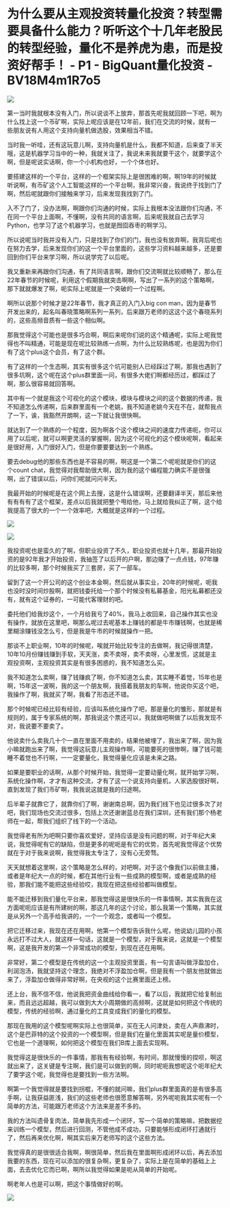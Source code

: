 # 为什么要从主观投资转量化投资？转型需要具备什么能力？听听这个十几年老股民的转型经验，量化不是养虎为患，而是投资好帮手！ - P1 - BigQuant量化投资 - BV18M4m1R7o5

![](img/a60f3692d20627ef120b15f8c9a7013c_0.png)

第一当时我就根本没有入门，所以说谈不上放弃，那首先呢我就回顾一下吧，啊为什么找上这一个币矿啊，实际上呢应该是在12年前，我们在交流的时候，就有一些朋友说有人用这个支持向量机做选股，效果相当不错。

当时我一听哇，还有这玩意儿啊，支持向量机是什么，我都不知道，后来查了半天哦，这是机器学习当中的一种，我就关注了，我说未来我就要干这个，就要学这个啊，但是呢说实话啊，你一个小机构也好，一个个体也好。

要搭建这样的一个平台，这样的一个框架实际上是很困难的啊，啊19年的时候就听说啊，有币矿这个人工智能这样的一个平台啊，我非常兴奋，我说终于找到门了啊，然后呢就跟你们接触来学习，后来发现我找到了门。

入不了门了，没办法啊，啊跟你们沟通的时候，实际上我根本没法跟你们沟通，不在同一个平台上面啊，不懂啊，没有共同的语言啊，后来呢我就自己去学习Python，也学习了这个机器学习，也就是囫囵吞枣的啊学习。

所以说呢当时我并没有入门，只是找到了你们的门，我也没有放弃啊，我背后呢也在努力去学，后来发现你们的这一个平台里面的，这些学习资料越来越多，还是要回到你们平台来学习啊，所以说学完了以后呢。

我又重新来再跟你们沟通，有了共同语言啊，跟你们交流啊就比较顺畅了，那么在22年春节的时候呢，利用这个假期我就突击啊啊，写出了一系列的这个策略啊，那下就就爆发了啊，呃实际上呢就是一个突破的一个过程啊。

啊所以说那个时候才是22年春节，我才真正的入门入big con man，因为是春节开发出来的，起名叫春晓策略啊系列一系列，后来跟万老师的这这个这个春晓系列的，这些高频音质有一些这个相似啊。

那我觉得这个可能也是很多巧合啊，啊后来呢你们说的这个精通呢，实际上呢我觉得也不叫精通，可能是现在呢比较熟练一点啊，为什么比较熟练呢，也是因为你们有了这个plus这个会员，有了这个群。

有了这样的一个生态啊，其实有很多这个坑可能别人已经踩过了啊，那我也遇到了很多坑啊，这个呢在这个plus群里面一问，有很多大佬们啊都经历过，都踩过了啊，那么很容易就回答啊。

其中有一个就是我这个可视化的这个模块，模块与模块之间的这个数据的传递，我不知道怎么传递啊，后来群里面有一个老姚，我不知道老姚今天在不在，就帮我点了一下，诶，我豁然开朗啊，这一下就让我很快啊。

就达到了一个熟练的一个程度，因为啊各个这个模块之间的速度力传递呃，你可以用了以后呢，就可以啊更灵活的掌握啊，因为这个可视化的这个模块呢啊，看起来是很好用，入门很好入门，但是你要要要达到一个熟练。

要去debug他的那些东西也是不容易的啊，啊这是一个第二个呢呃就是你们的这个count chat，我觉得对我帮助很大啊，因为我的这个编程能力确实不是很强啊，出了错误以后，问你们呢就问问半天。

我最开始的时候呢是在这个网上去搜，这是什么错误啊，还要翻译半天，那后来他有有有有了这个框架，差点以后我就把整个甩给他，马上就给我纠正了啊，这个给我提高了很大的一个一个效率吧，大概就是这样的一个过程。



![](img/a60f3692d20627ef120b15f8c9a7013c_2.png)

![](img/a60f3692d20627ef120b15f8c9a7013c_3.png)

我投资呢也是蛮久的了啊，但职业投资了不久，职业投资也就十几年，那最开始投资的是92年我才开始投资，我抽签了以后开的户啊，那边赚了一点点钱，97年赚的比较多啊，那个时候我买了三套房，买了一部车。

留到了这一个开公司的这个创业本金啊，然后就从事实业，20年的时候呢，呃我也没时没时间炒股啊，就把钱委托给一个那个时候没有私募基金，阳光私募都还没有，就有这个证券的，一可能代客理财的吧。

委托他们给我炒这个，一个月给我亏了40%，我马上收回来，自己操作其实也没有操作，就放在这里吧，啊那么呢过去呢基本上赚钱的都是牛市赚钱啊，也就是稀里糊涂赚钱没怎么亏，但是我是牛市的时候就操作一把。

那谈不上职业啊，10年的时候呢，唉就开始比较专注的去做啊，我记得很清楚，10年10月份赚钱赚到手软，天天涨，卖不卖呀，卖不卖呀，心里发慌，这就是主观投资啊，主观投资其实是有很多困惑的，我不知道怎么买。

我不知道怎么卖啊，赚了钱赚疯了啊，你不知道怎么卖，其实睡不着觉，15年也是啊，15年这一波啊，我的这一个朋友啊，我搭着我朋友的车啊，他说你买这个吧，我操作了啊，我就买了啊，我看了形态还不错。

那个时候呢已经比较有经验，应该叫系统化操作了吧，那是量化的雏形，那就是有规则的，属于专家系统的啊，那我说这个票还可以，我就做吧啊做了以后我发现不对，我说要不要卖了。

他说卖什么卖我几十个一直在里面不用卖的，结果他被埋了，我出来了啊，因为我小嘛就跑出来了啊，我觉得这玩意儿主观操作啊，可能要死的很惨啊，赚了钱可能睡不着觉也不行啊，一一定要量化，我觉得量化应该是未来之路。

如果是要职业的话啊，从那个时候开始，我觉得一定要动量化啊，就开始学习啊，系统化操作啊，才才有这种交流，才有了这一个说支持向量机，人家选股很好啊，直到发现了我们币矿啊，我我说这就是我的归途啊。

后半辈子就靠它了，就靠你们了啊，谢谢南总啊，因为我们线下也见过很多次了对吧，我们现场也交流过很多，包括上次还谢谢蓝总在我们深圳，还有我们那个杨老师在一起，帮我们组织了线下的一个活动。

我觉得老有所为吧啊只要你喜欢爱好，坚持应该是没有问题的啊，对于年纪大来说，我觉得呢有它的缺陷，但是更多的呢呃是有它的优势，首先呢我觉得这个优势就在于对于我来说啊，我觉得我太专注了，没有心无旁骛。

天天就想着这里啊，这个策略是怎么样的，对吧啊，对于这个像我们以前做主播，或者是年纪大一点的时候，都在其他行业有一些成熟的模型啊，或者是成熟的经验，那我们能不能把这些经验哎，我现在把这些经验都叫做模型。

能不能迁移到我们量化平台来，那我觉得这是很快乐的一件事情啊，其实我我在这方面呢呃应该是有所建树的啊，那这几年的这个讨论，那么我第一个策略，其实就是从另外一个高手给我讲的，一个一个观念，或者叫一个模型。

把它迁移过来，我现在还在用啊，他第一个模型告诉我什么呢，他说幼儿园的小孩永远打不过大人，就这样一句话，这就是一个模型，对于我来说，这就是一个模型啊，这是我开发的第一个非常成功的模型，到现在还在用啊。

非常好，第二个模型是在传统的这一个主观投资里面，有一句言语叫做浮盈加仓，利润泡汤，我就坚持这个理念，我绝对不浮盈加仓啊，但是我有一个朋友他就做出来了，浮盈加仓做得非常好啊，在央视的这个比赛里面还上榜。

还上台，我不信不信，他说我把资金曲线给你看一，看了以后，我就把它给复制出来，而且远远超越，我可以做到大大小周期做的高频啊，这就是如何把这个传统的模型，传统的经验啊，通过量化的工具变成我们的量化的模型。

那现在我用的这个模型呢啊实际上也很简单，买在无人问津处，卖在人声鼎沸时，这个是巴菲特的这个投资的一个模型啊，但是我们在量化里面其实呢是量价模型，它也是一个道理啊，如何把这个模型在我们B库上面去实现啊。

我觉得这是很快乐的一件事情，那我有有经验啊，有时间，那就慢慢的捏呗，啊这就出来了，这关键是专注啊，我们是可以做到的啊，同时呢呃我想呢这个呃年纪大了要学这个呢，我觉得也是要找到一些方法啊。

啊第一个我觉得就是要找到拐棍，不懂的就问嘛，我们plus群里面真的是有很多高手啊，让我获益匪浅，我们的这些老师也很愿意解答啊，另外呢呃我其实呢有一个简单的方法，可能跟万老师这个方法来是差不多的。

我的方法叫遗骨复肉法，简单我先形成一个闭环，写一个简单的策略嘛，把数据挖来训练一个模型，然后进行回测，不管他成不成功，只要能够形成闭环打通就行了，然后再来优化啊，啊其实后来万老师写的这个这些方法。

我觉得真的是很很适合我啊，啊很简单，然后我在里面啊形成闭环以后，再去添加我要的东西，现在可以添加的很复杂啊，更复杂了，实际上是在简单的基础上上面，去去优化它而已啊，啊所以我觉得如果是呃从简单的开始呢。

啊老年人也是可以啊，把这个事情做好的啊。

![](img/a60f3692d20627ef120b15f8c9a7013c_5.png)